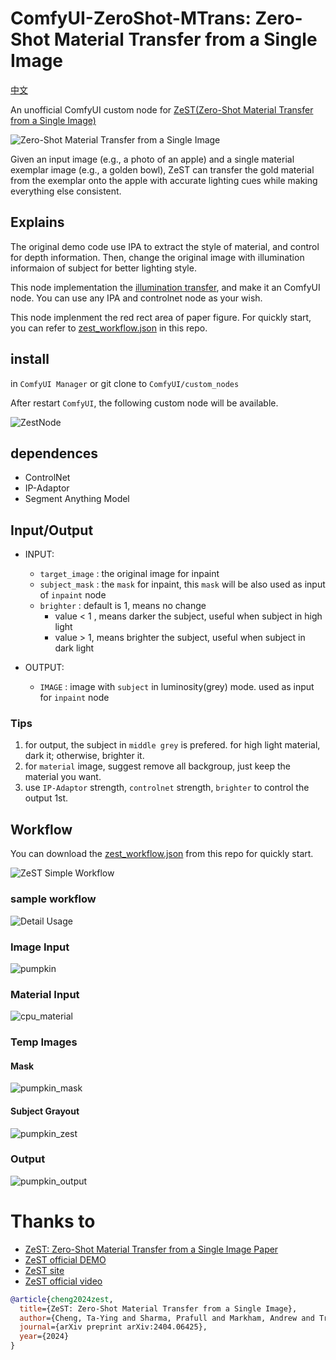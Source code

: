 # ComfyUI-ZeroShot-MTrans: Zero-Shot Material Transfer from a Single Image

[中文](README_CN.md)

An unofficial ComfyUI custom node for [ZeST(Zero-Shot Material Transfer from a Single Image)](https://github.com/ttchengab/zest_code/)

![Zero-Shot Material Transfer from a Single Image](images/method.jpeg)

Given an input image (e.g., a photo of an apple) and a single material exemplar image (e.g., a golden bowl), ZeST can transfer the gold material from the exemplar onto the apple with accurate lighting cues while making everything else consistent.

## Explains

The original demo code use IPA to extract the style of material, and control for depth information. Then, change the original image with illumination informaion of subject for better lighting style.

This node implementation the [illumination transfer](https://github.com/ttchengab/zest_code/blob/main/demo_gradio.py#L127), and make it an ComfyUI node. You can use any IPA and controlnet node as your wish.

This node implenment the red rect area of paper figure. For quickly start, you can refer to [zest_workflow.json](zest_workflow.json) in this repo.

## install

in `ComfyUI Manager` or git clone to `ComfyUI/custom_nodes`

After restart `ComfyUI`, the following custom node will be available.

![ZestNode](images/ZeSTNode.png)

## dependences

- ControlNet
- IP-Adaptor
- Segment Anything Model

## Input/Output

- INPUT: 
  - `target_image` : the original image for inpaint
  - `subject_mask` : the `mask` for inpaint, this `mask` will be also used as input of `inpaint` node
  - `brighter` : default is 1, means no change
    - value < 1 , means darker the subject, useful when subject in high light
    - value >  1, means brighter the subject, useful when subject in dark light

- OUTPUT:
  - `IMAGE` : image with `subject` in luminosity(grey) mode. used as input for `inpaint` node

### Tips

1. for output, the subject in `middle grey` is prefered. for high light material, dark it; otherwise, brighter it.
2. for `material` image, suggest remove all backgroup, just keep the material you want.
3. use `IP-Adaptor` strength, `controlnet` strength, `brighter` to control the output 1st.


## Workflow 


You can download the [zest_workflow.json](zest_workflow.json) from this repo for quickly start.


![ZeST Simple Workflow](ZeSTSimpleWorkflow.png)

### sample workflow

![Detail Usage](images/workflow-sample.png)

### Image Input
![pumpkin](images/pumpkin.png)

### Material Input
![cpu_material](images/cpu_material.png)

### Temp Images

#### Mask

![pumpkin_mask](images/pumpkin_mask.png)

#### Subject Grayout

![pumpkin_zest](images/pumpkin_zest.png)

### Output

![pumpkin_output](images/pumpkin_output.png)

# Thanks to

- [ZeST: Zero-Shot Material Transfer from a Single Image Paper](https://arxiv.org/abs/2404.06425)
- [ZeST official DEMO](https://github.com/ttchengab/zest_code/)
- [ZeST site](https://ttchengab.github.io/zest/)
- [ZeST official video](https://www.youtube.com/watch?v=atG1VvgeG_g)

```bibtex
@article{cheng2024zest,
  title={ZeST: Zero-Shot Material Transfer from a Single Image},
  author={Cheng, Ta-Ying and Sharma, Prafull and Markham, Andrew and Trigoni, Niki and Jampani, Varun},
  journal={arXiv preprint arXiv:2404.06425},
  year={2024}
}
``` 